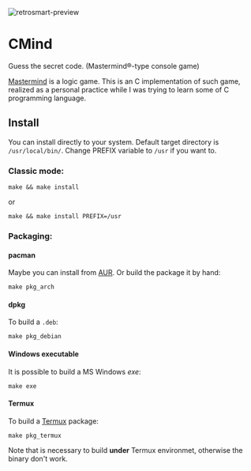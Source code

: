 ![retrosmart-preview](https://raw.githubusercontent.com/mdomlop/cmind/master/preview.png "cmind running")

CMind
=====

Guess the secret code. (Mastermind®-type console game)

[Mastermind](https://en.wikipedia.org/wiki/Mastermind_(board_game)) is a logic
game. This is an C implementation of such game, realized as a
personal practice while I was trying to learn some of C
programming language.

Install
-------
You can install directly to your system. Default target directory is `/usr/local/bin/`. Change PREFIX variable to `/usr` if you want to.

### Classic mode:

	make && make install

or

	make && make install PREFIX=/usr


### Packaging:

#### pacman

Maybe you can install from [AUR](https://aur.archlinux.org/packages/cmind).
Or build the package it by hand:

	make pkg_arch

#### dpkg

To build a `.deb`:

	make pkg_debian

#### Windows executable

It is possible to build a MS Windows _exe_:

	make exe

#### Termux

To build a [Termux](https://termux.dev) package:

	make pkg_termux

Note that is necessary to build **under** Termux environmet, otherwise the
binary don't work.
